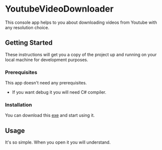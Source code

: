 # YoutubeVideoDownloader

This console app helps to you about downloading videos from Youtube with any resolution choice.

## Getting Started

These instructions will get you a copy of the project up and running on your local machine for development purposes.
### Prerequisites

This app doesn't need any prerequisites.

* If you want debug it you will need C# compiler.

### Installation

You can download this <a href="https://github.com/0oft/YoutubeVideoDownloader/releases/download/v0.1.2/YoutubeVideoDownloader.exe">exe</a> and start using it.

## Usage

It's so simple. When you open it you will understand.
